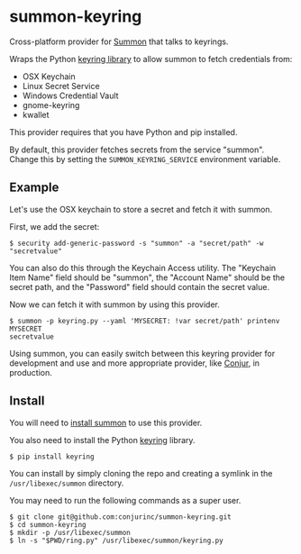 # summon-keyring

Cross-platform provider for [Summon](https://github.com/conjurinc/summon) that talks to keyrings.

Wraps the Python [keyring library](https://pypi.python.org/pypi/keyring) to allow summon to fetch credentials from:

* OSX Keychain
* Linux Secret Service
* Windows Credential Vault
* gnome-keyring
* kwallet

This provider requires that you have Python and pip installed.

By default, this provider fetches secrets from the service "summon". Change this by setting the `SUMMON_KEYRING_SERVICE` environment variable.

## Example

Let's use the OSX keychain to store a secret and fetch it with summon.

First, we add the secret:

```sh-session
$ security add-generic-password -s "summon" -a "secret/path" -w "secretvalue"
```

You can also do this through the Keychain Access utility.  The "Keychain Item
Name" field should be "summon", the "Account Name" should be the secret path,
and the "Password" field should contain the secret value.

Now we can fetch it with summon by using this provider.

```sh-session
$ summon -p keyring.py --yaml 'MYSECRET: !var secret/path' printenv MYSECRET
secretvalue
```

Using summon, you can easily switch between this keyring provider for development and use and more appropriate provider, like [Conjur](http://conjur.net/), in production.

## Install

You will need to [install summon](http://conjurinc.github.io/summon/) to
use this provider.

You also need to install the Python [keyring](https://pypi.python.org/pypi/keyring) library.

```sh-session
$ pip install keyring
```

You can install by simply cloning the repo and creating a symlink in the
`/usr/libexec/summon` directory.

You may need to run the following commands as a super user.

```sh-session
$ git clone git@github.com:conjurinc/summon-keyring.git
$ cd summon-keyring
$ mkdir -p /usr/libexec/summon
$ ln -s "$PWD/ring.py" /usr/libexec/summon/keyring.py

